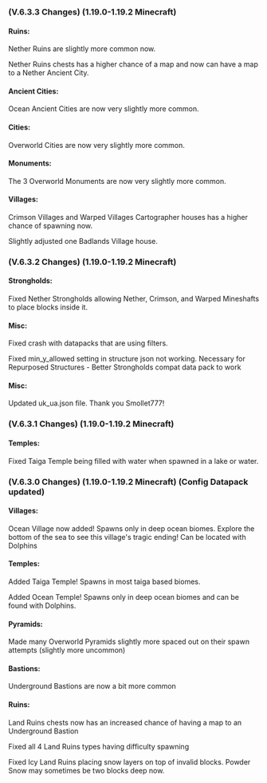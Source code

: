### **(V.6.3.3 Changes) (1.19.0-1.19.2 Minecraft)**

#### Ruins:
Nether Ruins are slightly more common now.

Nether Ruins chests has a higher chance of a map and now can have a map to a Nether Ancient City.

#### Ancient Cities:
Ocean Ancient Cities are now very slightly more common.

#### Cities:
Overworld Cities are now very slightly more common.

#### Monuments:
The 3 Overworld Monuments are now very slightly more common.

#### Villages:
Crimson Villages and Warped Villages Cartographer houses has a higher chance of spawning now.

Slightly adjusted one Badlands Village house.


### **(V.6.3.2 Changes) (1.19.0-1.19.2 Minecraft)**

#### Strongholds:
Fixed Nether Strongholds allowing Nether, Crimson, and Warped Mineshafts to place blocks inside it.

#### Misc:
Fixed crash with datapacks that are using filters.

Fixed min_y_allowed setting in structure json not working. Necessary for Repurposed Structures - Better Strongholds compat data pack to work

#### Misc:
Updated uk_ua.json file. Thank you Smollet777!


### **(V.6.3.1 Changes) (1.19.0-1.19.2 Minecraft)**

#### Temples:
Fixed Taiga Temple being filled with water when spawned in a lake or water.


### **(V.6.3.0 Changes) (1.19.0-1.19.2 Minecraft) (Config Datapack updated)**

#### Villages:
Ocean Village now added! Spawns only in deep ocean biomes. Explore the bottom of the sea to see this village's tragic ending!
 Can be located with Dolphins

#### Temples:
Added Taiga Temple! Spawns in most taiga based biomes.

Added Ocean Temple! Spawns only in deep ocean biomes and can be found with Dolphins.

#### Pyramids:
Made many Overworld Pyramids slightly more spaced out on their spawn attempts (slightly more uncommon)

#### Bastions:
Underground Bastions are now a bit more common

#### Ruins:
Land Ruins chests now has an increased chance of having a map to an Underground Bastion

Fixed all 4 Land Ruins types having difficulty spawning

Fixed Icy Land Ruins placing snow layers on top of invalid blocks. Powder Snow may sometimes be two blocks deep now.